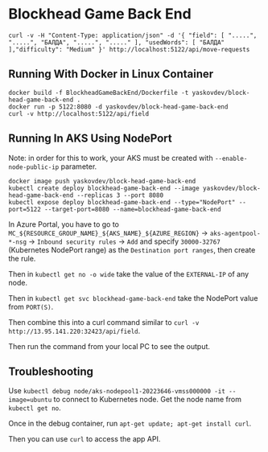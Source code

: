 # Blockhead Game Back End

```shell
curl -v -H "Content-Type: application/json" -d '{ "field": [ ".....", ".....", "БАЛДА", ".....", "....." ], "usedWords": [ "БАЛДА" ],"difficulty": "Medium" }' http://localhost:5122/api/move-requests
```

## Running With Docker in Linux Container

```shell
docker build -f BlockheadGameBackEnd/Dockerfile -t yaskovdev/block-head-game-back-end .
docker run -p 5122:8080 -d yaskovdev/block-head-game-back-end
curl -v http://localhost:5122/api/field
```

## Running In AKS Using NodePort

Note: in order for this to work, your AKS must be created with `--enable-node-public-ip` parameter.

```shell
docker image push yaskovdev/block-head-game-back-end
kubectl create deploy blockhead-game-back-end --image yaskovdev/block-head-game-back-end --replicas 3 --port 8080
kubectl expose deploy blockhead-game-back-end --type="NodePort" --port=5122 --target-port=8080 --name=blockhead-game-back-end
```

In Azure Portal, you have to go
to `MC_${RESOURCE_GROUP_NAME}_${AKS_NAME}_${AZURE_REGION}` -> `aks-agentpool-*-nsg` -> `Inbound security rules` -> `Add`
and specify `30000-32767` (Kubernetes NodePort range) as the `Destination port ranges`, then create the rule.

Then in `kubectl get no -o wide` take the value of the `EXTERNAL-IP` of any node.

Then in `kubectl get svc blockhead-game-back-end` take the NodePort value from `PORT(S)`.

Then combine this into a curl command similar to `curl -v http://13.95.141.220:32423/api/field`.

Then run the command from your local PC to see the output.

## Troubleshooting

Use `kubectl debug node/aks-nodepool1-20223646-vmss000000 -it --image=ubuntu` to connect to Kubernetes node. Get the
node name from `kubectl get no`.

Once in the debug container, run `apt-get update; apt-get install curl`.

Then you can use `curl` to access the app API.
